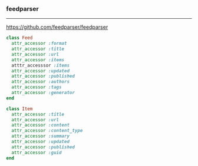 ### feedparser
---
https://github.com/feedparser/feedparser

```ruby
class Feed
  attr_accessor :format
  attr_accessor :title
  attr_accessor :url
  attr_accessor :items
  atttr_accesssor :items
  attr_accessor :updated
  attr_accessor :published
  attr_accessor :authors
  attr_accessor :tags
  attr_accessor :generator
end

class Item
  attr_accessor :title
  attr_accessor :url
  attr_accessor :content
  attr_accessor :content_type
  attr_accessor :summary
  attr_accessor :updated
  attr_accessor :published
  attr_accessor :guid
end


```

```
```

```
```
